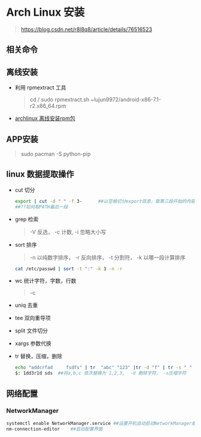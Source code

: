 # Arch Linux 安装

>https://blog.csdn.net/r8l8q8/article/details/76516523

## 相关命令

## 离线安装
* 利用 rpmextract 工具
    > cd /
    > sudo rpmextract.sh ~lujun9972/android-x86-7.1-r2.x86_64.rpm
* [archlinux 离线安装rpm包](https://linux.cn/article-9847-1.html)


## APP安装
>sudo pacman -S python-pip

## linux 数据提取操作
* cut 切分
    ```bash
    export | cut -d " " -f 3-      ##以空格切分export信息，取第三段开始的内容
    ##??如何取PATH最后一段
    ```
* grep 检索
    > -V 反选， -c 计数, -i 忽略大小写

* sort 排序
    > -n 以纯数字排序， -r 反向排序， -t 分割符， -k 以哪一段计算排序
    ```bash
    cat /etc/passwd | sort -t ":" -k 3 -n -r
    ```
* wc 统计字符，字数，行数
    >-c
* uniq 去重
* tee 双向重导项
* split 文件切分
* xargs 参数代换
* tr 替换，压缩，删除
    ```bash
    echo "addcrfad     fsdfs" | tr  "abc" "123" |tr -d "f" | tr -s " " 
    $: 1dd3r1d sds  ##将a,b,c 依次替换为 1,2,3,  -d 删除字符， -s压缩字符
    
    ```

## 网络配置

### NetworkManager
```sh
systemctl enable NetworkManager.service ##设置开机自动启动NetworkManager服务
nm-connection-editor    ##启动配置界面
``` 
